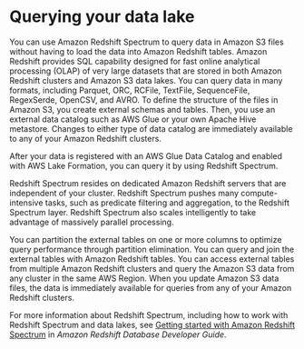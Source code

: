 # Querying your data lake<a name="data-lake"></a>

You can use Amazon Redshift Spectrum to query data in Amazon S3 files without having to load the data into Amazon Redshift tables\. Amazon Redshift provides SQL capability designed for fast online analytical processing \(OLAP\) of very large datasets that are stored in both Amazon Redshift clusters and Amazon S3 data lakes\. You can query data in many formats, including Parquet, ORC, RCFile, TextFile, SequenceFile, RegexSerde, OpenCSV, and AVRO\. To define the structure of the files in Amazon S3, you create external schemas and tables\. Then, you use an external data catalog such as AWS Glue or your own Apache Hive metastore\. Changes to either type of data catalog are immediately available to any of your Amazon Redshift clusters\.

After your data is registered with an AWS Glue Data Catalog and enabled with AWS Lake Formation, you can query it by using Redshift Spectrum\. 

Redshift Spectrum resides on dedicated Amazon Redshift servers that are independent of your cluster\. Redshift Spectrum pushes many compute\-intensive tasks, such as predicate filtering and aggregation, to the Redshift Spectrum layer\. Redshift Spectrum also scales intelligently to take advantage of massively parallel processing\.

You can partition the external tables on one or more columns to optimize query performance through partition elimination\. You can query and join the external tables with Amazon Redshift tables\. You can access external tables from multiple Amazon Redshift clusters and query the Amazon S3 data from any cluster in the same AWS Region\. When you update Amazon S3 data files, the data is immediately available for queries from any of your Amazon Redshift clusters\. 

For more information about Redshift Spectrum, including how to work with Redshift Spectrum and data lakes, see [Getting started with Amazon Redshift Spectrum](https://docs.aws.amazon.com/redshift/latest/dg/c-getting-started-using-spectrum.html) in *Amazon Redshift Database Developer Guide*\.